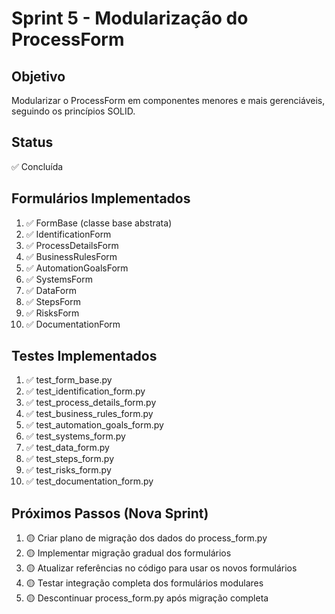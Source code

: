 # Sprint 5 - Modularização do ProcessForm

## Objetivo
Modularizar o ProcessForm em componentes menores e mais gerenciáveis, seguindo os princípios SOLID.

## Status
✅ Concluída

## Formulários Implementados
1. ✅ FormBase (classe base abstrata)
2. ✅ IdentificationForm
3. ✅ ProcessDetailsForm
4. ✅ BusinessRulesForm
5. ✅ AutomationGoalsForm
6. ✅ SystemsForm
7. ✅ DataForm
8. ✅ StepsForm
9. ✅ RisksForm
10. ✅ DocumentationForm

## Testes Implementados
1. ✅ test_form_base.py
2. ✅ test_identification_form.py
3. ✅ test_process_details_form.py
4. ✅ test_business_rules_form.py
5. ✅ test_automation_goals_form.py
6. ✅ test_systems_form.py
7. ✅ test_data_form.py
8. ✅ test_steps_form.py
9. ✅ test_risks_form.py
10. ✅ test_documentation_form.py

## Próximos Passos (Nova Sprint)
1. 🟡 Criar plano de migração dos dados do process_form.py
2. 🟡 Implementar migração gradual dos formulários
3. 🟡 Atualizar referências no código para usar os novos formulários
4. 🟡 Testar integração completa dos formulários modulares
5. 🟡 Descontinuar process_form.py após migração completa 